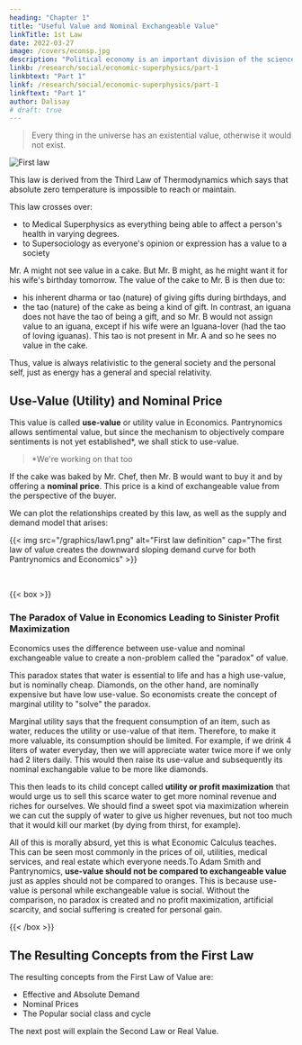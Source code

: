 ```yaml
---
heading: "Chapter 1"
title: "Useful Value and Nominal Exchangeable Value"
linkTitle: 1st Law
date: 2022-03-27
image: /covers/econsp.jpg
description: "Political economy is an important division of the science of government. The object of government is the happiness of men, united in society"
linkb: /research/social/economic-superphysics/part-1
linkbtext: "Part 1"
linkf: /research/social/economic-superphysics/part-1
linkftext: "Part 1"
author: Dalisay
# draft: true
---
```



>  Every thing in the universe has an existential value, otherwise it would not exist. 

![First law](/graphics/econ/law1.jpg)

This law is derived from the Third Law of Thermodynamics which says that absolute zero temperature is impossible to reach or maintain. 

This law crosses over:
- to Medical Superphysics as everything being able to affect a person's health in varying degrees. 
- to Supersociology as everyone's opinion or expression has a value to a society


Mr. A might not see value in a cake. But Mr. B might, as he might want it for his wife's birthday tomorrow. The value of the cake to Mr. B is then due to:
- his inherent dharma or tao (nature) of giving gifts during birthdays, and
- the tao (nature) of the cake as being a kind of gift. In contrast, an iguana does not have the tao of being a gift, and so Mr. B would not assign value to an iguana, except if his wife were an Iguana-lover (had the tao of loving iguanas). This tao is not present in Mr. A and so he sees no value in the cake.  

Thus, value is always relativistic to the general society and the personal self, just as energy has a general and special relativity. 


## Use-Value (Utility) and Nominal Price

This value is called **use-value** or utility value in Economics. Pantrynomics allows sentimental value, but since the mechanism to objectively compare sentiments is not yet established*, we shall stick to use-value. 


> *We're working on that too


If the cake was baked by Mr. Chef, then Mr. B would want to buy it and by offering a **nominal price**. This price is a kind of exchangeable value from the perspective of the buyer. 

We can plot the relationships created by this law, as well as the supply and demand model that arises:


{{< img src="/graphics/law1.png" alt="First law definition" cap="The first law of value creates the downward sloping demand curve for both Pantrynomics and Economics" >}}


<br>

{{< box >}}

<h3>The Paradox of Value in Economics Leading to Sinister Profit Maximization</h3>

<p>Economics uses the difference between use-value and nominal exchangeable value to create a non-problem called the "paradox" of value.</p>

<p>This paradox states that water is essential to life and has a high use-value, but is nominally cheap. Diamonds, on the other hand, are nominally expensive but have low use-value. So economists create the concept of marginal utility to "solve" the paradox.</p>

<p>Marginal utility says that the frequent consumption of an item, such as water, reduces the utility or use-value of that item. Therefore, to make it more valuable, its consumption should be limited. For example, if we drink 4 liters of water everyday, then we will appreciate water twice more if we only had 2 liters daily. This would then raise its use-value and subsequently its nominal exchangable value to be more like diamonds.</p>

<p>This then leads to its child concept called <b>utility or profit maximization</b> that would urge us to sell this scarce water to get more nominal revenue and riches for ourselves. We should find a sweet spot via maximization wherein we can cut the supply of water to give us higher revenues, but not too much that it would kill our market (by dying from thirst, for example).</p> 


<p>All of this is morally absurd, yet this is what Economic Calculus teaches. This can be seen most commonly in the prices of oil, utilities, medical services, and real estate which everyone needs.To Adam Smith and Pantrynomics, <b>use-value should not be compared to exchangeable value</b> just as apples should not be compared to oranges. This is because use-value is personal while exchangeable value is social. Without the comparison, no paradox is created and no profit maximization, artificial scarcity, and social suffering is created for personal gain.</p>

{{< /box >}}


## The Resulting Concepts from the First Law

The resulting concepts from the First Law of Value are:

- Effective and Absolute Demand
- Nominal Prices
- The Popular social class and cycle

The next post will explain the Second Law or Real Value.
